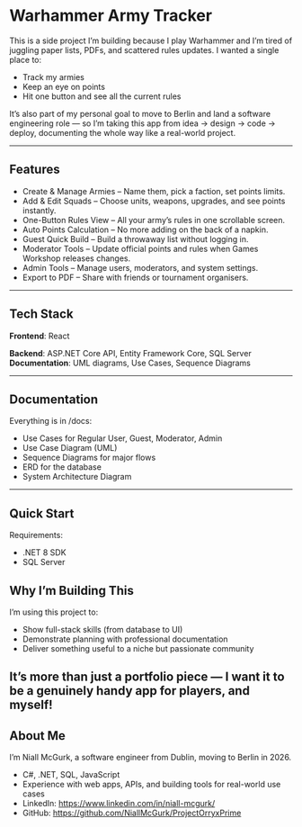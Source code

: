 # Warhammer Army Tracker

This is a side project I’m building because I play Warhammer and I’m tired of juggling paper lists, PDFs, and scattered rules updates. I wanted a single place to:  
- Track my armies  
- Keep an eye on points  
- Hit one button and see all the current rules

It’s also part of my personal goal to move to Berlin and land a software engineering role — so I’m taking this app from idea → design → code → deploy, documenting the whole way like a real-world project.

---

## Features

- Create & Manage Armies – Name them, pick a faction, set points limits.  
- Add & Edit Squads – Choose units, weapons, upgrades, and see points instantly.  
- One-Button Rules View – All your army’s rules in one scrollable screen.  
- Auto Points Calculation – No more adding on the back of a napkin.  
- Guest Quick Build – Build a throwaway list without logging in.  
- Moderator Tools – Update official points and rules when Games Workshop releases changes.  
- Admin Tools – Manage users, moderators, and system settings.  
- Export to PDF – Share with friends or tournament organisers.

---

## Tech Stack

**Frontend**: React

**Backend**: ASP.NET Core API, Entity Framework Core, SQL Server  
**Documentation**: UML diagrams, Use Cases, Sequence Diagrams

---

## Documentation

Everything is in /docs:  
- Use Cases for Regular User, Guest, Moderator, Admin  
- Use Case Diagram (UML)  
- Sequence Diagrams for major flows  
- ERD for the database  
- System Architecture Diagram
---

## Quick Start

Requirements:  
- .NET 8 SDK  
- SQL Server

## Why I’m Building This

I’m using this project to:  
- Show full-stack skills (from database to UI)  
- Demonstrate planning with professional documentation  
- Deliver something useful to a niche but passionate community

It’s more than just a portfolio piece — I want it to be a genuinely handy app for players, and myself!
---

## About Me

I’m Niall McGurk, a software engineer from Dublin, moving to Berlin in 2026.
- C#, .NET, SQL, JavaScript  
- Experience with web apps, APIs, and building tools for real-world use cases  
- LinkedIn: https://www.linkedin.com/in/niall-mcgurk/
- GitHub: https://github.com/NiallMcGurk/ProjectOrryxPrime
